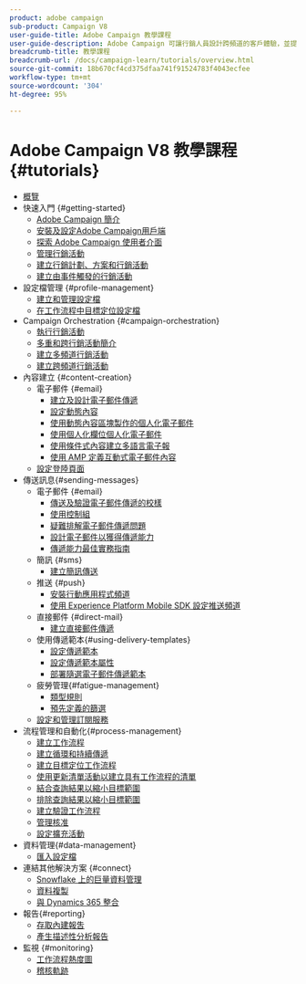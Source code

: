 ```yaml
---
product: adobe campaign
sub-product: Campaign V8
user-guide-title: Adobe Campaign 教學課程
user-guide-description: Adobe Campaign 可讓行銷人員設計跨頻道的客戶體驗，並提供視覺化行銷活動協調、即時互動管理和跨頻道執行的環境。
breadcrumb-title: 教學課程
breadcrumb-url: /docs/campaign-learn/tutorials/overview.html
source-git-commit: 18b670cf4cd375dfaa741f91524783f4043ecfee
workflow-type: tm+mt
source-wordcount: '304'
ht-degree: 95%

---
```



# Adobe Campaign V8 教學課程 {#tutorials}

+ [概覽](/help/overview.md)
+ 快速入門 {#getting-started}
   + [Adobe Campaign 簡介](/help/getting-started/introduction-to-adobe-campaign.md)
   + [安裝及設定Adobe Campaign用戶端](/help/getting-started/install-and-setup-the-adobe-campaign-client.md)
   + [探索 Adobe Campaign 使用者介面](/help/getting-started/explore-the-adobe-campaign-user-interface.md)
   + [管理行銷活動](/help/getting-started/manage-marketing-campaigns.md)
   + [建立行銷計劃、方案和行銷活動](/help/getting-started/create-a-marketing-plan-programs-and-campaigns.md)
   + [建立由事件觸發的行銷活動](/help/getting-started/create-event-triggered-campaigns.md)
+ 設定檔管理 {#profile-management}
   + [建立和管理設定檔](/help/profile-management/create-and-manage-profiles.md)
   + [在工作流程中目標定位設定檔](/help/profile-management/target-profiles-in-a-workflow.md)
+ Campaign Orchestration {#campaign-orchestration}
   + [執行行銷活動](/help/orchestrate-campaigns/execute-a-campaign.md)
   + [多重和跨行銷活動簡介](/help/orchestrate-campaigns/introduction-to-cross-and-multi-channel-campaigns.md)
   + [建立多頻道行銷活動](/help/orchestrate-campaigns/multi-channel-campaigns.md)
   + [建立跨頻道行銷活動](/help/orchestrate-campaigns/cross-channel-campaigns.md)
+ 內容建立 {#content-creation}
   + 電子郵件 {#email}
      + [建立及設計電子郵件傳遞](/help/content-creation/create-and-design-email-deliveries.md)
      + [設定動態內容](/help/content-creation/configure-dynamic-content.md)
      + [使用動態內容區塊製作的個人化電子郵件](/help/content-creation/personalize-using-dynamic-content-blocks.md)
      + [使用個人化欄位個人化電子郵件](/help/content-creation/personalize-emails-using-personalization-fields.md)
      + [使用條件式內容建立多語言電子報](/help/content-creation/create-a-multilingual-newsletter-using-conditional-content.md)
      + [使用 AMP 定義互動式電子郵件內容](/help/content-creation/design-interactive-email-content-with-amp.md)
   + [設定登陸頁面](/help/content-creation/configure-landingpages.md)
+ 傳送訊息{#sending-messages}
   + 電子郵件 {#email}
      + [傳送及驗證電子郵件傳遞的校樣 ](/help/send-messages/email/send-and-validate-proofs.md)
      + [使用控制組](/help/send-messages/email/use-control-groups.md)
      + [疑難排解電子郵件傳遞問題](/help/send-messages/email/troubleshoot-email-delivery-issues.md)
      + [設計電子郵件以獲得傳遞能力](/help/send-messages/email/design-emails-for-deliverability.md)
      + [傳遞能力最佳實務指南](https://experienceleague.adobe.com/docs/deliverability-learn/deliverability-best-practice-guide/introduction.html?lang=zh-Hant)
   + 簡訊 {#sms}
      + [建立簡訊傳送](/help/send-messages/mobile/create-a-sms-delivery.md)
   + 推送 {#push}
      + [安裝行動應用程式頻道](/help/send-messages/mobile/install-the-mobile-app.md)
      + [使用 Experience Platform Mobile SDK 設定推送頻道](/help/send-messages/mobile/configure-push-using-aep-mobile-sdk.md)
   + 直接郵件 {#direct-mail}
      + [建立直接郵件傳遞](/help/send-messages/direct-mail/create-direct-mail-deliveries.md)
   + 使用傳遞範本{#using-delivery-templates}
      + [設定傳遞範本](/help/send-messages/use-delivery-templates/configure-a-delivery-template.md)
      + [設定傳遞範本屬性](/help/send-messages/use-delivery-templates/set-delivery-template-properties.md)
      + [部署隨選電子郵件傳遞範本](/help/send-messages/use-delivery-templates/deploy-ad-hoc-email-delivery-template.md)
   + 疲勞管理{#fatigue-management}
      + [類型規則](/help/send-messages/fatigue-management/typology-rules-for-fatigue-management.md)
      + [預先定義的篩選](/help/send-messages/fatigue-management/fatigue-management-using-filters.md)
   + [設定和管理訂閱服務](/help/send-messages/configure-and-manage-subscription-services.md)
+ 流程管理和自動化{#process-management}
   + [建立工作流程](/help/process-management/create-a-workflow.md)
   + [建立循環和持續傳遞](/help/process-management/recurring-deliveries.md)
   + [建立目標定位工作流程](/help/process-management/create-a-targeting-workflow.md)
   + [使用更新清單活動以建立具有工作流程的清單](/help/process-management/use-the-update-list-activity.md)
   + [結合查詢結果以縮小目標範圍](/help/process-management/refine-targets-by-combining-query-results.md)
   + [排除查詢結果以縮小目標範圍](/help/process-management/refine-targets-by-excluding-query-results.md)
   + [建立驗證工作流程](/help/process-management/create-validation-workflows.md)
   + [管理核准](/help/process-management/manage-approvals.md)
   + [設定擴充活動](/help/process-management/enrichment-activity.md)
+ 資料管理{#data-management}
   + [匯入設定檔](/help/data-management/import-profiles.md)
+ 連結其他解決方案 {#connect}
   + [Snowflake 上的巨量資料管理](/help/connect/big-data-segmentation-on-snowflake.md)
   + [資料複製](help/data-management/data-replication.md)
   + [與 Dynamics 365 整合](/help/connect/dynamics365-integration.md)
+ 報告{#reporting}
   + [存取內建報吿](/help/reporting/access-built-in-reports.md)
   + [產生描述性分析報告](/help/reporting/generate-a-descriptive-analysis-report.md)
+ 監視 {#monitoring}
   + [工作流程熱度圖](/help/monitoring/workflow-heatmap.md)
   + [稽核軌跡](/help/monitoring/audit-trail.md)

